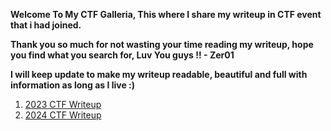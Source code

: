 **Welcome To My CTF Galleria, This where I share my writeup in CTF event that i had joined.**

**Thank you so much for not wasting your time reading my writeup, hope you find what you search for, Luv You guys !! - Zer01**

**I will keep update to make my writeup readable, beautiful and full with information as long as I live :)**

1. [2023 CTF Writeup](https://github.com/01bst/CTF-Writeup/tree/main/2023)
2. [2024 CTF Writeup](https://github.com/ItsZer01/CTF-Writeup/tree/main/2024)
